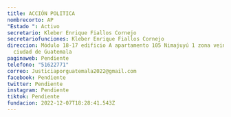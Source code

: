 ```yaml
---
title: ACCIÓN POLITICA
nombrecorto: AP
"Estado ": Activo
secretario: Kleber Enrique Fiallos Cornejo
secretariofunciones: Kleber Enrique Fiallos Cornejo
direccion: Módulo 18-17 edificio A apartamento 105 Nimajuyú 1 zona veintiuno,
  ciudad de Guatemala
paginaweb: Pendiente
telefono: "51622771"
correo: Justiciaporguatemala2022@gmail.com
facebook: Pendiente
twitter: Pendiente
instagram: Pendiente
tiktok: Pendiente
fundacion: 2022-12-07T18:28:41.543Z
---
```

